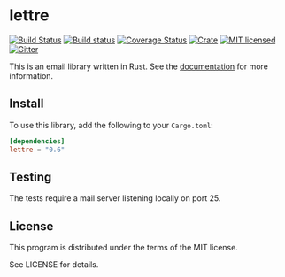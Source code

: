 # lettre
[![Build Status](https://travis-ci.org/lettre/lettre.svg?branch=master)](https://travis-ci.org/lettre/lettre)
[![Build status](https://ci.appveyor.com/api/projects/status/mpwglemugjtkps2d/branch/master?svg=true)](https://ci.appveyor.com/project/amousset/lettre/branch/master)
[![Coverage Status](https://coveralls.io/repos/lettre/lettre/badge.svg?branch=master&service=github)](https://coveralls.io/github/lettre/lettre?branch=master)
[![Crate](https://img.shields.io/crates/v/lettre.svg)](https://crates.io/crates/lettre)
[![MIT licensed](https://img.shields.io/badge/license-MIT-blue.svg)](./LICENSE)
[![Gitter](https://badges.gitter.im/lettre/lettre.svg)](https://gitter.im/lettre/lettre?utm_source=badge&utm_medium=badge&utm_campaign=pr-badge)

This is an email library written in Rust.
See the [documentation](http://lettre.github.io/lettre) for more information.

## Install

To use this library, add the following to your `Cargo.toml`:

```toml
[dependencies]
lettre = "0.6"
```

## Testing

The tests require a mail server listening locally on port 25.

## License

This program is distributed under the terms of the MIT license.

See LICENSE for details.
